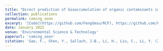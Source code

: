 ```yaml
---
title: "Direct prediction of bioaccumulation of organic contaminants in plant roots from soils with machine learning models based on molecular structures"
collection: publications
permalink: coming_soon
excerpt: '[Code](https://github.com/FengGmsu/RCF), https://github.com/FengGmsu/RCF.'
date: January 2022
venue: 'Environmental Science & Technology'
paperurl: 'coming_soon'
citation: 'Gao, F., Shen, Y., Sallach, J.B., Li, H., Liu, C., Li, Y. (2022). Direct prediction of bioaccumulation of organic contaminants in plant roots from soils with machine learning models based on molecular structures. Environmental Science & Technology. In Press'
---
```

